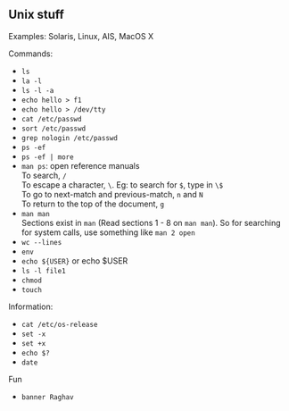 ## Unix stuff

Examples: Solaris, Linux, AIS, MacOS X

Commands:

- `ls`
- `la -l`
- `ls -l -a`
- `echo hello > f1`
- `echo hello > /dev/tty`
- `cat /etc/passwd`
- `sort /etc/passwd`
- `grep nologin /etc/passwd`
- `ps -ef`
- `ps -ef | more`
- `man ps`: open reference manuals  
To search, `/`  
To escape a character, `\`. Eg: to search for `$`, type in `\$`  
To go to next-match and previous-match, `n` and `N`  
To return to the top of the document, `g`  
- `man man`  
Sections exist in `man` (Read sections 1 - 8 on `man man`). So for searching for system calls, use something like `man 2 open`
- `wc --lines`
- `env`
- `echo ${USER}` or echo $USER
- `ls -l file1`
- `chmod`
- `touch`

Information:
- `cat /etc/os-release`
- `set -x` 
- `set +x`
- `echo $?`
- `date` 


Fun
- `banner Raghav`

